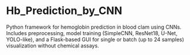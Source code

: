 # Hb_Prediction_by_CNN
Python framework for hemoglobin prediction in blood clam using CNNs. Includes preprocessing, model training (SimpleCNN, ResNet18, U-Net, YOLO-like), and a Flask-based GUI for single or batch (up to 24 samples) visualization without chemical assays.
